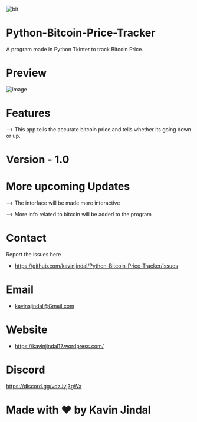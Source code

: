 
![bit](https://user-images.githubusercontent.com/68228966/113101733-b34e7300-921a-11eb-95c6-b558bd9260d2.png)



# Python-Bitcoin-Price-Tracker
A program made in Python Tkinter to track Bitcoin Price. 

# Preview

![image](https://user-images.githubusercontent.com/68228966/113101780-c3665280-921a-11eb-894f-5ad7dd18146e.PNG)

# Features

--> This app tells the accurate bitcoin price and tells whether its going down or up. 

# Version - 1.0

# More upcoming Updates 

-->  The interface will be made more interactive

-->  More info related to bitcoin will be added to the program

# Contact

Report the issues here

* https://github.com/kavinjindal/Python-Bitcoin-Price-Tracker/issues

# Email

* kavinsjindal@Gmail.com

# Website

* https://kavinjindal17.wordpress.com/

# Discord

https://discord.gg/vdzJyj3gWa

# Made with ❤️ by Kavin Jindal

